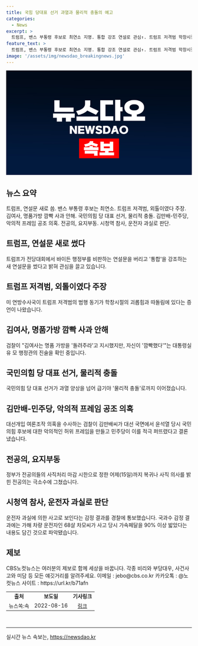 ```yaml
---
title: 국힘 당대표 선거 과열과 물리적 충돌의 예고
categories:
  - News
excerpt: >
  트럼프, 밴스 부통령 후보로 최연소 지명. 통합 강조 연설로 관심↑. 트럼프 저격범 학창시절 괴롭힘 증언↑. 경호 실패 인정, 논란 깜빡 명품가방 사건. 국민의힘 대표 선거 물리적 충돌↑. 검찰, 김만배-민주당 악의적 프레임 공조 의혹 수사. 전공의들 요지부동, 극소수 사직 의사 밝혀. 시청역 참사 운전자 과실, 경찰 구속영장 신청 예정. ※CBS노컷뉴스, 제보 환영.
feature_text: >
  트럼프, 밴스 부통령 후보로 최연소 지명. 통합 강조 연설로 관심↑. 트럼프 저격범 학창시절 괴롭힘 증언↑. 경호 실패 인정, 논란 깜빡 명품가방 사건. 국민의힘 대표 선거 물리적 충돌↑. 검찰, 김만배-민주당 악의적 프레임 공조 의혹 수사. 전공의들 요지부동, 극소수 사직 의사 밝혀. 시청역 참사 운전자 과실, 경찰 구속영장 신청 예정. ※CBS노컷뉴스, 제보 환영.
image: '/assets/img/newsdao_breakingnews.jpg'
---
```


<p><img src="/assets/img/newsdao_breakingnews.jpg" alt="ontimetimes 속보" /></p>

<h2 data-ke-size="size26">뉴스 요약</h2>

<p data-ke-size="size16">트럼프, 연설문 새로 씀. 밴스 부통령 후보는 최연소. 트럼프 저격범, 외톨이였다 주장. 김여사, 명품가방 깜빡 사과 안해. 국민의힘 당 대표 선거, 물리적 충돌. 김만배-민주당, 악의적 프레임 공조 의혹. 전공의, 요지부동. 시청역 참사, 운전자 과실로 판단.</p>

<h2 data-ke-size="size26">트럼프, 연설문 새로 썼다</h2>

<p data-ke-size="size16">트럼프가 전당대회에서 바이든 행정부를 비판하는 연설문을 버리고 '통합'을 강조하는 새 연설문을 썼다고 밝혀 관심을 끌고 있습니다.</p>

<h2 data-ke-size="size26">트럼프 저격범, 외톨이였다 주장</h2>

<p data-ke-size="size16">미 연방수사국이 트럼프 저격범의 범행 동기가 학창시절의 괴롭힘과 따돌림에 있다는 증언이 나왔습니다.</p>

<h2 data-ke-size="size26">김여사, 명품가방 깜빡 사과 안해</h2>

<p data-ke-size="size16">검찰이 "김여사는 명품 가방을 '돌려주라'고 지시했지만, 자신이 '깜빡했다'"는 대통령실 유 모 행정관의 진술을 확인 중입니다.</p>

<h2 data-ke-size="size26">국민의힘 당 대표 선거, 물리적 충돌</h2>

<p data-ke-size="size16">국민의힘 당 대표 선거가 과열 양상을 넘어 급기야 '물리적 충돌'로까지 이어졌습니다.</p>

<h2 data-ke-size="size26">김만배-민주당, 악의적 프레임 공조 의혹</h2>

<p data-ke-size="size16">대선개입 여론조작 의혹을 수사하는 검찰이 김만배씨가 대선 국면에서 윤석열 당시 국민의힘 후보에 대한 악의적인 허위 프레임을 만들고 민주당이 이를 적극 퍼뜨렸다고 결론냈습니다.</p>

<h2 data-ke-size="size26">전공의, 요지부동</h2>

<p data-ke-size="size16">정부가 전공의들의 사직처리 마감 시한으로 정한 어제(15일)까지 복귀나 사직 의사를 밝힌 전공의는 극소수에 그쳤습니다.</p>

<h2 data-ke-size="size26">시청역 참사, 운전자 과실로 판단</h2>

<p data-ke-size="size16">운전자 과실에 의한 사고로 보인다는 감정 결과를 경찰에 통보했습니다. 국과수 감정 결과에는 가해 차량 운전자인 68살 차모씨가 사고 당시 가속페달을 90% 이상 밟았다는 내용도 담긴 것으로 파악됐습니다.</p>

<h2 data-ke-size="size26">제보</h2>

<p data-ke-size="size16">CBS노컷뉴스는 여러분의 제보로 함께 세상을 바꿉니다. 각종 비리와 부당대우, 사건사고와 미담 등 모든 얘깃거리를 알려주세요. 이메일 : jebo@cbs.co.kr 카카오톡 : @노컷뉴스 사이트 : https://url.kr/b71afn</p>

<table>
   <tbody>
      <tr>
         <td style="text-align: center; height: 17px;"><b>출처</b></td>
         <td style="text-align: center; height: 17px;"><b>보도일</b></td>
         <td style="text-align: center; height: 17px;"><b>기사링크</b></td>
      </tr>
      <tr>
         <td style="text-align: center; height: 17px;">뉴스쏙:속</td>
         <td style="text-align: center; height: 17px;">2022-08-16</td>
         <td style="text-align: center; height: 17px;"><a href="https://url.kr/b71afn">링크</a></td>
      </tr>
   </tbody>
</table>

<p><br></p>

<hr>
실시간 뉴스 속보는, <a href="https://newsdao.kr" rel="dofollow">https://newsdao.kr</a>


